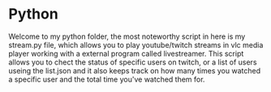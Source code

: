Python
======
Welcome to my python folder, the most noteworthy script in here is my stream.py file, which allows you to play youtube/twitch streams in vlc media player working with a external program called livestreamer. This script allows you to chect the status of specific users on twitch, or a list of users useing the list.json and it also keeps track on how many times you watched a specific user and the total time you've watched them for.
